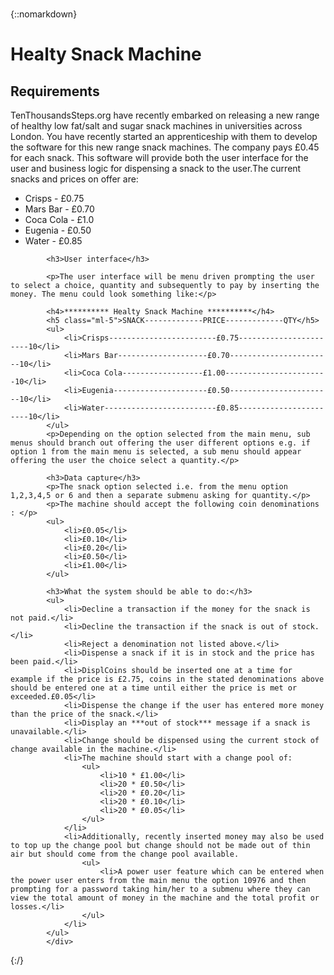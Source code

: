 #
{::nomarkdown}










<!-- HTML CODE-->

<div><h1>Healty Snack Machine</h1><h2>Requirements</h2><p>TenThousandsSteps.org have recently embarked on releasing a new range of healthy low fat/salt and sugar snack machines in universities across London. You have recently started an apprenticeship with them to develop the software for this new range snack machines. The company pays £0.45 for each snack. This software will provide both the user interface for the user and business logic for dispensing a snack to the user.The current snacks and prices on offer are:</p><ul>
				<li>Crisps - £0.75</li>
				<li>Mars Bar - £0.70</li>
				<li>Coca Cola - £1.0</li>
				<li>Eugenia - £0.50</li>
				<li>Water - £0.85</li>
			</ul>

			<h3>User interface</h3>

			<p>The user interface will be menu driven prompting the user to select a choice, quantity and subsequently to pay by inserting the money. The menu could look something like:</p>

			<h4>********** Healty Snack Machine **********</h4>
			<h5 class="ml-5">SNACK-------------PRICE-------------QTY</h5>
			<ul>
				<li>Crisps------------------------£0.75-----------------------10</li>
				<li>Mars Bar--------------------£0.70-----------------------10</li>
				<li>Coca Cola------------------£1.00-----------------------10</li>
				<li>Eugenia---------------------£0.50-----------------------10</li>
				<li>Water-------------------------£0.85-----------------------10</li>
			</ul>
			<p>Depending on the option selected from the main menu, sub menus should branch out offering the user different options e.g. if option 1 from the main menu is selected, a sub menu should appear offering the user the choice select a quantity.</p>

			<h3>Data capture</h3>
			<p>The snack option selected i.e. from the menu option 1,2,3,4,5 or 6 and then a separate submenu asking for quantity.</p>
			<p>The machine should accept the following coin denominations : </p>
			<ul>
				<li>£0.05</li>
				<li>£0.10</li>
				<li>£0.20</li>
				<li>£0.50</li>
				<li>£1.00</li>
			</ul>
		
			<h3>What the system should be able to do:</h3>
			<ul>
				<li>Decline a transaction if the money for the snack is not paid.</li>
				<li>Decline the transaction if the snack is out of stock.</li>
				<li>Reject a denomination not listed above.</li>
				<li>Dispense a snack if it is in stock and the price has been paid.</li>
				<li>DisplCoins should be inserted one at a time for example if the price is £2.75, coins in the stated denominations above should be entered one at a time until either the price is met or exceeded.£0.05</li>
				<li>Dispense the change if the user has entered more money than the price of the snack.</li>
				<li>Display an ***out of stock*** message if a snack is unavailable.</li>
				<li>Change should be dispensed using the current stock of change available in the machine.</li>
				<li>The machine should start with a change pool of:
					<ul>
						<li>10 * £1.00</li>
						<li>20 * £0.50</li>
						<li>20 * £0.20</li>
						<li>20 * £0.10</li>
						<li>20 * £0.05</li>
					</ul>
				</li>
				<li>Additionally, recently inserted money may also be used to top up the change pool but change should not be made out of thin air but should come from the change pool available.
					<ul>
						<li>A power user feature which can be entered when the power user enters from the main menu the option 10976 and then prompting for a password taking him/her to a submenu where they can view the total amount of money in the machine and the total profit or losses.</li>
					</ul>
				</li>
			</ul>
			</div>


{:/}
			
